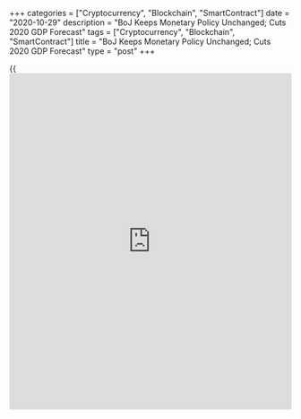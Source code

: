+++
categories = ["Cryptocurrency", "Blockchain", "SmartContract"]
date = "2020-10-29"
description = "BoJ Keeps Monetary Policy Unchanged; Cuts 2020 GDP Forecast"
tags = ["Cryptocurrency", "Blockchain", "SmartContract"]
title = "BoJ Keeps Monetary Policy Unchanged; Cuts 2020 GDP Forecast"
type = "post"
+++

{{<iframe id="large-banner" src="https://www.bounty.group/#slide=4.0" width="100%" height="600" scrolling="no" style="border: 0px solid rgb(216, 221, 230); border-radius: 3px;">}}

Japan's central bank maintained its massive monetary [policy](https://www.fintechee.com/policy/) easing as
widely expected, but downgraded its GDP projection for the current
fiscal year, citing a delay in recovery in services demand.

The Policy Board of the BoJ governed by Haruhiko Kuroda voted 8-1 to
retain the interest rate at -0.1 percent on current accounts that
financial institutions maintain at the central bank.

The bank will continue to purchase necessary amount of Japanese
government bonds without setting an upper limit so that 10-year JGB
yields will remain at around zero percent.

The bank will actively buy exchange-traded funds and Japan real estate
investment trusts so that their outstanding amounts will increase at
annual paces with the upper limit of about JPY 12 trillion and around
JPY 180 billion, respectively.

As for CP and corporate bonds, the bank will maintain their outstanding
amounts at about JPY 2 trillion and JPY 3 trillion, respectively.

The bank said that the [economy][1] is likely to follow an improving
trend with economic activity resuming and the impact of the coronavirus
waning gradually. But the pace is forecast to be moderate.

The economy is forecast to shrink 5.5 percent in the fiscal 2020, weaker
than the previous outlook of -4.7 percent. Overall consumer prices are
expected to drop 0.6 percent versus a 0.5 percent fall projected in
July.

The growth outlook for fiscal 2021 was raised to 3.6 percent from 3.3
percent and that for 2022 to 1.6 percent from 1.5 percent.

Consumer prices are projected to rise 0.4 percent in the fiscal 2021
compared to the previous outlook of 0.3 percent. At the same time, the
inflation outlook for the fiscal 2022 was retained at 0.7 percent.

The bank said the outlook for both economic activity and prices is
extremely unclear, since it could change depending on the consequences
of Covid-19 and the magnitude of their impact on domestic and overseas
economies.

For comments and feedback [contact](https://www.playgroundfx.com/contact/): editorial@rtt[news](https://www.letsplayfx.com/blog/forex-news-website/).com

[Economic News][1]

 **What parts of the world are seeing the best (and worst) economic
performances lately? Click[here][2] to check out our [Econ Scorecard][2]
and find out! See up-to-the-moment [ranking](https://www.playgroundfx.com/blog/crypto-exchange-ranking/)s for the best and worst
performers in [GDP][3], [unemployment rate][4], [inflation][5] and much
more.**

   1. www.rtt[news](https://www.letsplayfx.com/blog/forex-news-website/).com/Content/EconomicNews.aspx
   2. www.rtt[news](https://www.letsplayfx.com/blog/forex-news-website/).com/economic-scorecard/world-rank/industrial-production/highest-performance.aspx
   3. www.rtt[news](https://www.letsplayfx.com/blog/forex-news-website/).com/economic-scorecard/world-rank/GDP/highest-performance.aspx
   4. www.rtt[news](https://www.letsplayfx.com/blog/forex-news-website/).com/economic-scorecard/world-rank/unemployment-rate/lowest-performance.aspx
   5. www.rtt[news](https://www.letsplayfx.com/blog/forex-news-website/).com/economic-scorecard/world-rank/CPI/highest-performance.aspx